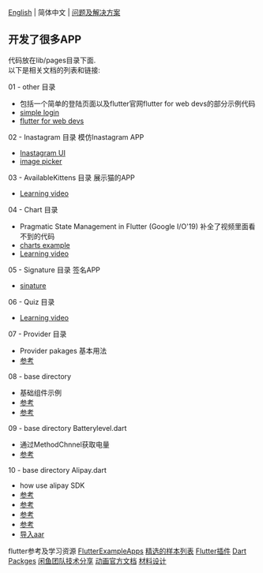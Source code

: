[English](./README.md) | 简体中文  | [问题及解决方案](./Problems.md)
## 开发了很多APP

代码放在lib/pages目录下面.  
以下是相关文档的列表和链接:  

01 - other 目录
- 包括一个简单的登陆页面以及flutter官网flutter for web devs的部分示例代码
- [simple login](https://github.com/iampawan/FlutterLoginPageBloc)
- [flutter for web devs](https://flutter.dev/docs/get-started/flutter-for/web-devs)

02 - Inastagram 目录 模仿Inastagram APP
- [Inastagram UI](https://github.com/iampawan/Flutter-Instagram-UI-Clone)
- [image picker](https://pub.dev/packages/image_picker)

03 - AvailableKittens 目录 展示猫的APP
- [Learning video](https://www.youtube.com/watch?v=DL0Ix1lnC4w)

04 - Chart 目录 
- Pragmatic State Management in Flutter (Google I/O'19) 补全了视频里面看不到的代码
- [charts example](https://google.github.io/charts/flutter/gallery.html)
- [Learning video](https://www.youtube.com/watch?v=d_m5csmrf7I)

05 - Signature 目录 签名APP 
- [sinature](https://github.com/iampawan/fluttersignatureview)

06 - Quiz 目录 
- [Learning video](https://www.youtube.com/watch?v=jBBl1tYkUnE)

07 - Provider 目录
- Provider pakages 基本用法
- [参考](https://juejin.im/post/5d00a84fe51d455a2f22023f)

08 - base directory
- 基础组件示例
- [参考](https://api.flutter.dev/flutter/material/material-library.html)
- [参考](https://github.com/ibhavikmakwana/FlutterPlayground)

09 - base directory Batterylevel.dart
- 通过MethodChnnel获取电量
- [参考](https://flutter.dev/docs/development/platform-integration/platform-channels)

10 - base directory Alipay.dart
- how use alipay SDK
- [参考](https://docs.open.alipay.com/204/105296/)
- [参考](https://docs.open.alipay.com/204/105051)
- [参考](https://flutter.dev/docs/development/packages-and-plugins/developing-packages)
- [参考](https://github.com/flutter/flutter/issues/16259)
- [导入aar](https://stackoverflow.com/questions/41669038/how-to-build-flutter-project-with-android-aar-file)

flutter参考及学习资源
[FlutterExampleApps](https://github.com/iampawan/FlutterExampleApps)
[精选的样本列表](https://github.com/flutter/samples/blob/master/INDEX.md)
[Flutter插件](https://github.com/flutter/plugins/tree/master/packages)
[Dart Packges](https://pub.dev/)
[闲鱼团队技术分享](https://www.yuque.com/xytech/flutter/)
[动画官方文档](https://flutter.dev/docs/development/ui/animations)
[材料设计](https://material.io/archive/guidelines/components/)